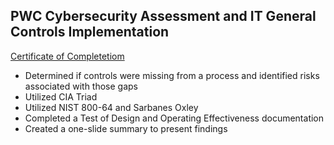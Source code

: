 ## PWC Cybersecurity Assessment and IT General Controls Implementation 

<a href="https://forage-uploads-prod.s3.amazonaws.com/completion-certificates/CA4pBqsy4b4PdyaBP/4KqDALSkyRNPXjQGa_CA4pBqsy4b4PdyaBP_7xKJisfSm6yWBJk9S_1750412922028_completion_certificate.pdf">Certificate of Completetiom </a>

- Determined if controls were missing from a process and identified risks associated with those gaps
- Utilized CIA Triad
- Utilized NIST 800-64 and Sarbanes Oxley 
- Completed a Test of Design and Operating Effectiveness documentation
- Created a one-slide summary to present findings
